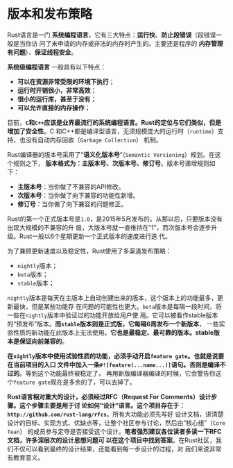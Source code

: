 版本和发布策略
================================================================================
Rust语言是一门 **系统编程语言**，它有三大特点：**运行快**、**防止段错误**（段错误一般是当你访
问了未申请的内存或非法的内存时产生的。主要还是程序的 **内存管理有问题**）、**保证线程安全**。

**系统级编程语言** 一般具有以下特点：
+ **可以在资源非常受限的环境下执行**；
+ **运行时开销很小，非常高效**；
+ **很小的运行库，甚至于没有**；
+ **可以允许直接的内存操作**；

目前，**`C`和`C++`应该是业界最流行的系统编程语言。Rust的定位与它们类似，但是增加了安全性**。C
和C++都是编译型语言，无须规模庞大的运行时（`runtime`）支持，也没有自动内存回收（`Garbage Collection`）
机制。

Rust编译器的版本号采用了“**语义化版本号**“（`Semantic Versioning`）规划。在这个规则之下，
**版本格式为：主版本号、次版本号、修订号**。版本号递增规则如下：
+ **主版本号**：当你做了不兼容的API修改。
+ **次版本号**：当你做了向下兼容的功能性新增。
+ **修订号**：当你做了向下兼容的问题修正。

Rust的第一个正式版本号是`1.0`，是2015年5月发布的。从那以后，只要版本没有出现大规模的不兼容的升
级，大版本号就一直维持在“1”，而次版本号会逐步升级。Rust一般以6个星期更新一个正式版本的速度进行迭
代。

为了兼顾更新速度以及稳定性，Rust使用了多渠道发布策略：
+ `nightly`版本；
+ `beta`版本；
+ `stable`版本；

`nightly`版本是每天在主版本上自动创建出来的版本，这个版本上的功能最多，更新最快，但是某些功能存
在问题的可能性也更大。`beta`版本是每隔一段时间，将一些在`nightly`版本中验证过的功能开放给用户使
用。它可以被看作stable版本的“预发布”版本。**而`stable`版本则是正式版，它每隔6周发布一个新版本**，
一些实验性质的新功能在此版本上无法使用。**它也是最稳定、最可靠的版本。stable版本是保证向前兼容的**。

**在`nightly`版本中使用试验性质的功能，必须手动开启`feature gate`。也就是说要在当前项目的入口
文件中加入一条`#![feature(...name...)]`语句。否则是编译不过的**。等到这个功能最终被稳定了，
再用新版编译器编译的时候，它会警告你这个`feature gate`现在是多余的了，可以去掉了。

**Rust语言相对重大的设计，必须经过RFC（Request For Comments）设计步骤。这个步骤主要是用于讨
论如何“设计”语言。这个项目存在于：`http://github.com/rust-lang/rfcs`**。所有大功能必须先写好
设计文档，讲清楚设计的目标、实现方式、优缺点等，让整个社区参与讨论，然后由“核心组”（`Core Tean`）
的成员参与定夺是否接受这个设计。**笔者强烈建议各位读者多读一下RFC文档，许多深层次的设计思想问题可
以在这个项目中找到答案**。在Rust社区，我们不仅可以看到最终的设计结果，还能看到每一步设计的过程，对
我们来说非常有教育意义。